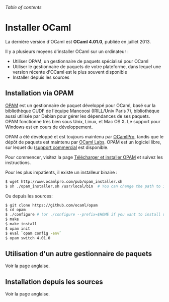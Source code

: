 <!-- ((! set title Installer OCaml !)) ((! set documentation !)) -->

*Table of contents*

# Installer OCaml

La dernière version d'OCaml est **OCaml 4.01.0**, publiée en juillet 2013.

Il y a plusieurs moyens d'installer OCaml sur un ordinateur :

* Utiliser OPAM, un gestionnaire de paquets spécialisé pour OCaml
* Utiliser le gestionnaire de paquets de votre plateforme, dans lequel une
   version récente d'OCaml  est le plus souvent disponible
* Installer depuis les sources

## Installation via OPAM


[OPAM](http://opam.ocaml.org/) est un gestionnaire de paquet développé
 pour OCaml, basé sur la bibliothèque CUDF de l'équipe Mancoosi
 (IRILL/Univ Paris 7), bibliothèque aussi utilisée par Debian pour
 gérer les dépendances de ses paquets. OPAM fonctionne très bien sous
 Unix, Linux, et Mac OS X. Le support pour Windows est en cours de
 développement.

  OPAM a été développé et est toujours maintenu par
[OCamlPro](http://www.ocamlpro.com/), tandis que le dépôt de paquets
est maintenu par [OCaml
Labs](http://www.cl.cam.ac.uk/projects/ocamllabs/). OPAM est un
logiciel libre, sur lequet du ([support commercial](http://www.ocamlpro.com/) est disponible.

Pour commencer, visitez la page [Télécharger et installer
OPAM](http://opam.ocaml.org/) et suivez les instructions.

Pour les plus impatients, il existe un installeur binaire :

```bash
$ wget http://www.ocamlpro.com/pub/opam_installer.sh
$ sh ./opam_installer.sh /usr/local/bin  # You can change the path to install it in an other place.
```
Ou depuis les sources:

```bash
$ git clone https://github.com/ocaml/opam
$ cd opam
$ ./configure # (or ./configure --prefix=$HOME if you want to install under your $HOME)
$ make
$ make install
$ opam init
$ eval `opam config -env`
$ opam switch 4.01.0
```

## Utilisation d'un autre gestionnaire de paquets

Voir la page anglaise.

## Installation depuis les sources

Voir la page anglaise.


